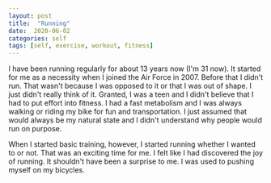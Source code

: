 ```yaml
---
layout: post
title:  "Running"
date:  2020-06-02
categories: self
tags: [self, exercise, workout, fitness]
---
```


I have been running regularly for about 13 years now (I'm 31 now). It started for me as a necessity when I joined the Air Force in 2007. Before that I didn't run. That wasn't because I was opposed to it or that I was out of shape. I just didn't really think of it. Granted, I was a teen and I didn't believe that I had to put effort into fitness. I had a fast metabolism and I was always walking or riding my bike for fun and transportation. I just assumed that would always be my natural state and I didn't understand why people would run on purpose.

When I started basic training, however, I started running whether I wanted to or not. That was an exciting time for me. I felt like I had discovered the joy of running. It shouldn't have been a surprise to me. I was used to pushing myself on my bicycles. 